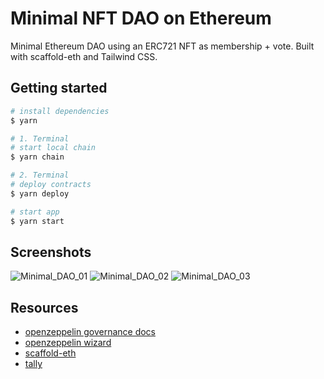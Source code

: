 # Minimal NFT DAO on Ethereum

Minimal Ethereum DAO using an ERC721 NFT as membership + vote.
Built with scaffold-eth and Tailwind CSS.

## Getting started

```bash
# install dependencies
$ yarn

# 1. Terminal
# start local chain
$ yarn chain

# 2. Terminal
# deploy contracts
$ yarn deploy

# start app
$ yarn start
```

## Screenshots

![Minimal_DAO_01](./packages/react-app/public/screenshot_bright_01.png?raw=true 'Minimal_DAO_01')
![Minimal_DAO_02](./packages/react-app/public/screenshot_bright_02.png?raw=true 'Minimal_DAO_02')
![Minimal_DAO_03](./packages/react-app/public/screenshot_dark_01.png?raw=true 'Minimal_DAO_03')

## Resources

* [openzeppelin governance docs](https://docs.openzeppelin.com/contracts/4.x/api/governance)
* [openzeppelin wizard](https://wizard.openzeppelin.com/)
* [scaffold-eth](https://github.com/scaffold-eth/scaffold-eth)
* [tally](https://www.tally.xyz/)
